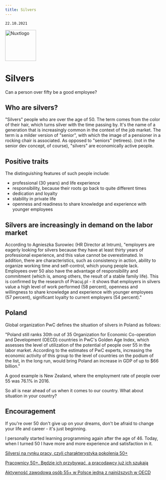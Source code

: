 ```yaml
---
title: Silvers
---
```


    22.10.2021

    
<img class="animate-pulse" src="/50p.png" alt="Nuxtlogo" style="height: 100px; width:100px;"/>


 
# Silvers

Can a person over fifty be a good employee?

## Who are silvers?

"Silvers" people who are over the age of 50. The term comes from the color of their hair, which turns silver with the time passing by.
 It's the name of a generation that is increasingly common in the context of the job market. 
The term is a milder version of "senior", with which the image of a pensioner in a rocking chair is associated. 
As opposed to "seniors" (retirees). (not in the senior dev concept, of course), "silvers" are economically active people. 

## Positive traits

The distinguishing features of such people include:

- professional (30 years) and life experience
- responsibility, because their roots go back to quite different times
- dedication and loyalty
- stability in private life
- openness and readiness to share knowledge and experience with younger employees 


## Silvers are increasingly in demand on the labor market

According to Agnieszka Surowiec (HR Director at Intrum), "employers are eagerly looking for silvers because they have at least thirty years of professional experience, and this value cannot be overestimated. In addition, there are characteristics, such as consistency in action, ability to organize working time and self-control, which young people lack. Employees over 50 also have the advantage of responsibility and commitment (which is, among others, the result of a stable family life). This is confirmed by the research of Pracuj.pl - it shows that employers in silvers value a high level of work performed (58 percent), openness and willingness to share knowledge and experience with younger employees (57 percent), significant loyalty to current employers (54 percent)."

## Poland

Global organization PwC defines the situation of silvers in Poland as follows:

"Poland still ranks 30th out of 35 Organization for Economic Co-operation and Development (OECD) countries in PwC's Golden Age Index, which assesses the level of utilization of the potential of people over 55 in the labor market. According to the estimates of PwC experts, increasing the economic activity of this group to the level of countries on the podium of the list, in the long run, would bring Poland an increase in GDP of up to $66 billion."

A good example is New Zealand, where the employment rate of people over 55 was 76.1% in 2016.


So all is near ahead of us when it comes to our country. What about situation in your country?



## Encouragement

If you're over 50 don't give up on your dreams, don't be afraid to change your life and career - it's just beginning.

I personally started learning programming again after the age of 46. Today, when I turned 50 I have more and more experience and satisfaction in it.


[Silversi na rynku pracy, czyli charakterystyka pokolenia 50+](https://www.karierawfinansach.pl/artykul/raporty/silversi-na-rynku-pracy-charakterystyka-pokolenia)

[Pracownicy 50+. Będzie ich przybywać, a pracodawcy już ich szukają](https://firma.rp.pl/kadry-place/art19008431-pracownicy-50-bedzie-ich-przybywac-a-pracodawcy-juz-ich-szukaja)

[Aktywność zawodowa osób 55+ w Polsce jedną z najniższych w OECD](https://www.pwc.pl/pl/media/2018/2018-06-19-pwc-golden-age-index-2018.html)
